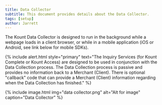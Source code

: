 ```yaml
---
title: Data Collector
subtitle: This document provides details about the Data Collector.
tags: [setup]
author: Jarrett
---
```


The Kount Data Collector is designed to run in the background while a webpage loads in a client
browser, or while in a mobile application (iOS or Android, see link below for mobile SDKs).

{% include alert.html style="primary" text="The Inquiry Services (for Kount Complete or Kount Access) are designed to be used in conjunction with the Data Collection process. The Data Collection process is passive and provides no information
back to a Merchant (Client). There is optional "callback" code that can provide a Merchant (Client)
information regarding when the Data Collection has finished." %}

{% include image.html img="data collector.png" alt="Alt for image" caption="Data Collector" %}
